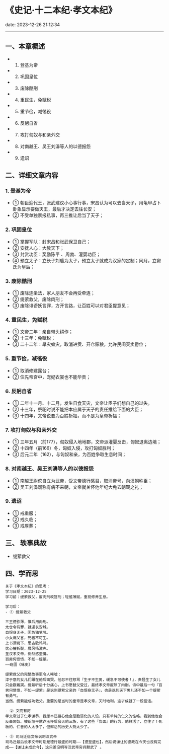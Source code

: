 # 《史记·十二本纪·孝文本纪》
date: 2023-12-26 21:12:34

---

## 一、本章概述

- 1. 登基为帝
- 2. 巩固皇位
- 3. 废除酷刑
- 4. 重民生，免赋税
- 5. 重节俭，减徭役
- 6. 反躬自省
- 7. 攻打匈奴与和亲外交
- 8. 对南越王、吴王刘濞等人的以德报怨
- 9. 遗诏

## 二、详细文章内容

### 1. 登基为帝
- ① 朝臣迎代王，张武建议小心事行事，宋昌认为可以去当天子，用龟甲占卜卦象显示要做天王，最后才决定去往长安；
- ② 不受单独禀报私事，再三推让后当了天子；

### 2. 巩固皇位
- ① 掌握军队：封宋昌和张武保卫自己；
- ② 安抚人心：大赦天下；
- ③ 封赏功臣：奖励陈平 、周勃、灌婴功臣；
- ④ 预立太子：立长子刘启为太子，预立太子就成为汉家的定制；同月，立窦氏为皇后；

### 3. 废除酷刑
- ① 废除连坐法，家人朋友不会再受牵连；
- ② 缇萦救父，废除肉刑；
- ③ 废除诽谤妖言罪，方开言路，让百姓可以对君臣提意见；

### 4. 重民生，免赋税
- ① 文帝二年：亲自带头耕作；
- ② 十三年：免赋税；
- ③ 二十二年：旱灾蝗灾，取消进贡、开仓赈粮，允许民间买卖爵位；

### 5. 重节俭，减徭役
- ① 取消修建露台；
- ② 住先帝宫中，宠妃衣裳也不能华贵；

### 6. 反躬自省
- ① 二年十一月、十二月，发生日食天灾，文帝让臣子们想自己的过失。
- ② 十三年，祭祀时说不能把本应属于天子的责任推给下面的大臣；
- ③ 十四年，文帝说要为百姓祈福，而不是为皇帝祈福；

### 7. 攻打匈奴与和亲外交
- ① 三年五月（前177），匈奴侵入地地郡，文帝派灌婴反击，匈奴退离边境；
- ② 十四年（前166）冬，匈奴入侵，攻打匈奴胜利；
- ③ 后元二年（162），与匈奴和亲，为百姓争取生息时间；

### 8. 对南越王、吴王刘濞等人的以德报怨
- ① 南越王尉佗自立为武帝，受文帝德行感召，取消帝号，向汉朝称臣；
- ② 吴王刘濞谎称有病不来朝，文帝就关怀他年纪大免去朝觐之礼；

### 9. 遗诏
- ① 戒重服；
- ② 戒久临；
- ③ 戒厚葬；

## 三、 轶事典故

- 缇萦救父

## 四、学而思

```
关于《孝文本纪》的思考：
学习日期：2023-12-25
学习前：缇萦救父，废肉刑改笞刑；轻徭薄赋，重视修养生息。

学习后：
- ① 缇萦救父

三王德弥薄，惟后用肉刑。
太仓令有罪，就递长安城。
自恨身无子，困急独茕茕。
小女痛父言，死者不可生。
上书谓阙下，思古歌鸡鸣。
忧心摧折裂，晨风扬激声。
圣汉孝文帝，恻然感至情。
百男何愦愦，不如一缇萦。
——班固《咏史》

缇萦救父的完整故事更令人唏嘘：
淳于意的女儿们跟在他后面哭，他忍不住怒骂『生子不生男，缓急不可使者！』，责怪生了女儿只会跟着哭。缇萦听后十分痛心，上书愿替父受过，最终孝文帝废除了肉刑。诗中最后一句『百男何愦愦，不如一缇萦』是讽刺缇萦父亲的『自恨身无子』，也是讽刺天下男儿还不如一个缇萦有勇气。
当然，缇萦能成功救父，重要的是当时的皇帝是孝文帝，天时地利，这才成就了一段佳话。

- ② 文而有厉
孝文帝过于仁孝谦恭，我原本还担心他会是脸谱化的人设，只有单纯的仁义的性格，看到他也会反击匈奴、被新垣平欺诈玉杯后会灭他三族，有了这些『负面』的行为，他鲜活了、立住了！死板的、仁善的人太多了，但鲜活的历史人物太少了。

- ③ 司马迁借文帝讽刺汉武帝
司马迁最后说孝文帝时期是德行最盛的时期——【德至盛也】，然后说谦让的德政在今天也没有完成——【谦让未成於今】，这只差没明写汉武帝穷兵黩武了 。
```